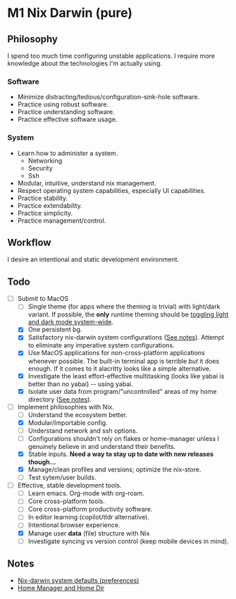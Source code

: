 # M1 Nix Darwin (pure)

## Philosophy

I spend too much time configuring unstable applications. I require more knowledge about the technologies I'm actually using.

### Software

-   Minimize distracting/tedious/configuration-sink-hole software.
-   Practice using robust software.
-   Practice understanding software.
-   Practice effective software usage.

### System

-   Learn how to administer a system.
    -   Networking
    -   Security
    -   Ssh
-   Modular, intuitive, understand nix management.
-   Respect operating system capabilities, especially UI capabilities.
-   Practice stability.
-   Practice extendability.
-   Practice simplicity.
-   Practice management/control.

## Workflow

I desire an intentional and static development environment.

## Todo

-   [ ] Submit to MacOS
    -   [ ] Single theme (for apps where the theming is trivial) with light/dark variant. If possible, the **only** runtime theming should be [toggling light and dark mode system-wide](https://grrr.tech/posts/2020/switch-dark-mode-os/).
    -   [X] One persistent bg.
    -   [X] Satisfactory nix-darwin system configurations ([See notes](./notes/nix-darwin-system-defaults.md)). Attempt to eliminate any imperative system configurations.
    -   [X] Use MacOS applications for non-cross-platform applications whenever possible. The built-in terminal app is terrible *but* it does enough. If it comes to it alacritty looks like a simple alternative.
    -   [X] Investigate the least effort-effective multitasking (looks like yabai is better than no yabai) -- using yabai.
    -   [X] Isolate user data from program/"uncontrolled" areas of my home directory ([See notes](./notes/nix-darwin-xdg.md)).
-   [ ] Implement philosophies with Nix.
    -   [ ] Understand the ecosystem better.
    -   [X] Modular/Importable config.
    -   [ ] Understand network and ssh options.
    -   [ ] Configurations shouldn't rely on flakes or home-manager unless I genuinely believe in and understand their benefits.
    -   [X] Stable inputs. **Need a way to stay up to date with new releases though...**
    -   [X] Manage/clean profiles and versions; optimize the nix-store.
    -   [ ] Test sytem/user builds.
-   [ ] Effective, stable development tools.
    -   [ ] Learn emacs. Org-mode with org-roam.
    -   [ ] Core cross-platform tools.
    -   [ ] Core cross-platform productivity software.
    -   [ ] In editor learning (copilot/tldr alternative).
    -   [ ] Intentional browser experience.
    -   [X] Manage user **data** (file) structure with Nix
    -   [ ] Investigate syncing vs version control (keep mobile devices in mind).

## Notes

-   [Nix-darwin system defaults (preferences)](./notes/nix-darwin-system-defaults.md)
-   [Home Manager and Home Dir](./notes/home-manager-home-dir.md)
